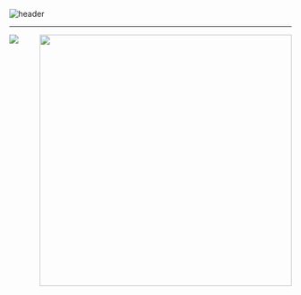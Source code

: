![header](https://capsule-render.vercel.app/api?type=venom&height=300&color=gradient&text=I'm%20just...%20just%20a%20developer.&fontSize=35&fontColor=f08080)

---
<div>
  <img src="https://github-readme-stats.vercel.app/api?username=Doneformee">
  <img src="https://github-readme-stats.vercel.app/api/top-langs/?username=Doneformee&layout=compact" style="width: 450px; float: right;">
</div>
